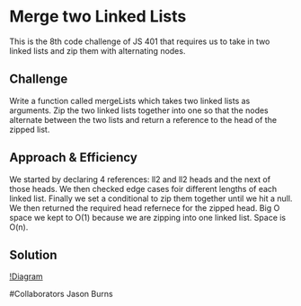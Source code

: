 # Merge two Linked Lists
<!-- Short summary or background information -->
This is the 8th code challenge of JS 401 that requires us to take in two linked lists and zip them with alternating nodes.

## Challenge
<!-- Description of the challenge -->
Write a function called mergeLists which takes two linked lists as arguments. Zip the two linked lists together into one so that the nodes alternate between the two lists and return a reference to the head of the zipped list.

## Approach & Efficiency
<!-- What approach did you take? Why? What is the Big O space/time for this approach? -->
We started by declaring 4 references: ll2 and ll2 heads and the next of those heads. We then checked edge cases foir different lengths of each linked list. Finally we set a conditional to zip them together until we hit a null. We then returned the required head refernece for the zipped head. Big O space we kept to O(1) because we are zipping into one linked list. Space is O(n).

## Solution
[!Diagram]()

#Collaborators
Jason Burns

